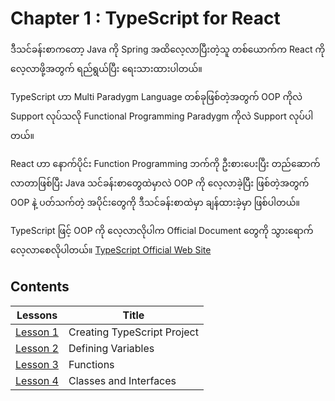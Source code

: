 # Chapter 1 : TypeScript for React

ဒီသင်ခန်းစာကတော့ Java ကို Spring အထိလေ့လာပြီးတဲ့သူ တစ်ယောက်က React ကို လေ့လာဖို့အတွက် ရည်ရွယ်ပြီး ရေးသားထားပါတယ်။ 

TypeScript ဟာ Multi Paradygm Language တစ်ခုဖြစ်တဲ့အတွက် OOP ကိုလဲ Support လုပ်သလို Functional Programming Paradygm ကိုလဲ Support လုပ်ပါတယ်။ 

React ဟာ နောက်ပိုင်း Function Programming ဘက်ကို ဦးစားပေးပြီး တည်ဆောက်လာတာဖြစ်ပြီး Java သင်ခန်းစာတွေထဲမှာလဲ OOP ကို လေ့လာခဲ့ပြီး ဖြစ်တဲ့အတွက် OOP နဲ့ ပတ်သက်တဲ့ အပိုင်းတွေကို ဒီသင်ခန်းစာထဲမှာ ချန်ထားခဲ့မှာ ဖြစ်ပါတယ်။ 

TypeScript ဖြင့် OOP ကို လေ့လာလိုပါက Official Document တွေကို သွားရောက် လေ့လာစေလိုပါတယ်။ [TypeScript Official Web Site](https://www.typescriptlang.org/)

## Contents
| Lessons  | Title                       |
|----------|-----------------------------|
| [Lesson 1](lesson01/README.md) | Creating TypeScript Project |
| [Lesson 2](lesson02/README.md) | Defining Variables          |
| [Lesson 3](lesson03/README.md) | Functions                   |
| [Lesson 4](lesson04/README.md) | Classes and Interfaces      |